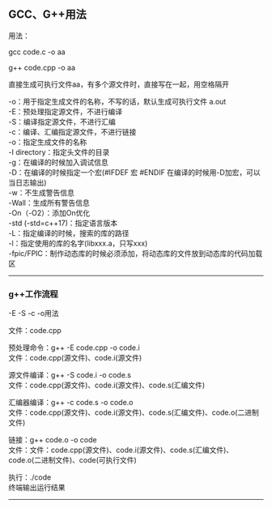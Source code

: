 ## GCC、G++用法

用法：    

gcc code.c -o aa  

g++ code.cpp -o aa 

直接生成可执行文件aa，有多个源文件时，直接写在一起，用空格隔开

-o：用于指定生成文件的名称，不写的话，默认生成可执行文件 a.out    
-E：预处理指定源文件，不进行编译    
-S：编译指定源文件，不进行汇编    
-c：编译、汇编指定源文件，不进行链接        
-o：指定生成文件的名称    
-I directory：指定头文件的目录    
-g：在编译的时候加入调试信息    
-D：在编译的时候指定一个宏(#IFDEF 宏 #ENDIF 在编译的时候用-D加宏，可以当日志输出)    
-w：不生成警告信息    
-Wall：生成所有警告信息    
-On（-O2）：添加On优化    
-std (-std=c++17)：指定语言版本   
-L：指定编译的时候，搜索的库的路径   
-l：指定使用的库的名字(libxxx.a，只写xxx)    
-fpic/FPIC：制作动态库的时候必须添加，将动态库的文件放到动态库的代码加载区    

----

### g++工作流程

-E -S -c -o用法    

文件：code.cpp

预处理命令：g++ -E code.cpp -o code.i    
文件：code.cpp(源文件)、code.i(源文件)

源文件编译：g++ -S code.i -o code.s    
文件：code.cpp(源文件)、code.i(源文件)、code.s(汇编文件)

汇编器编译：g++ -c code.s -o code.o    
文件：code.cpp(源文件)、code.i(源文件)、code.s(汇编文件)、code.o(二进制文件)

链接：g++ code.o -o code    
文件：文件：code.cpp(源文件)、code.i(源文件)、code.s(汇编文件)、code.o(二进制文件)、code(可执行文件)

执行：./code    
终端输出运行结果

----

